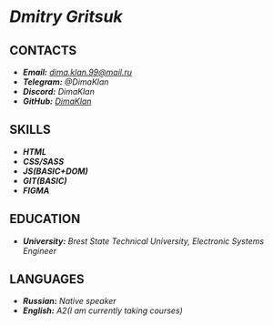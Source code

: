 [DimaKlan]: https://github.com/DimaKlan

# ***Dmitry Gritsuk***
## **CONTACTS**
* ***Email:*** *dima.klan.99@mail.ru*
* ***Telegram:*** *@DimaKlan*
* ***Discord:*** *DimaKlan*
* ***GitHub:*** *[DimaKlan]*
## **SKILLS**
* ***HTML***
* ***CSS/SASS***
* ***JS(BASIC+DOM)***
* ***GIT(BASIC)***
* ***FIGMA***
## **EDUCATION**
* ***University:*** *Brest State Technical University, Electronic Systems Engineer*
## **LANGUAGES**
* ***Russian:*** *Native speaker*
* ***English:*** *A2(I am currently taking courses)*
